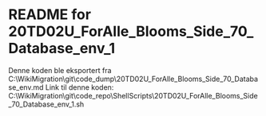 # README for 20TD02U_ForAlle_Blooms_Side_70_Database_env_1
Denne koden ble eksportert fra C:\WikiMigration\git\code_dump\20TD02U_ForAlle_Blooms_Side_70_Database_env.md
Link til denne koden: C:\WikiMigration\git\code_repo\ShellScripts\20TD02U_ForAlle_Blooms_Side_70_Database_env_1.sh
